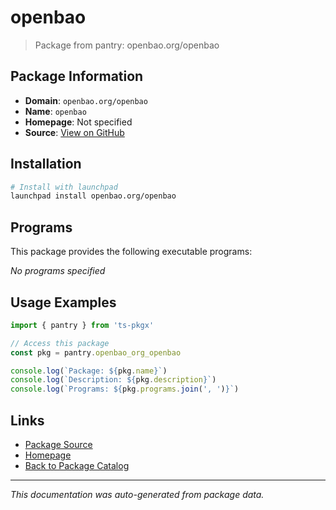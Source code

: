 # openbao

> Package from pantry: openbao.org/openbao

## Package Information

- **Domain**: `openbao.org/openbao`
- **Name**: `openbao`
- **Homepage**: Not specified
- **Source**: [View on GitHub](https://github.com/pkgxdev/pantry/tree/main/projects/openbao.org/openbao/package.yml)

## Installation

```bash
# Install with launchpad
launchpad install openbao.org/openbao
```

## Programs

This package provides the following executable programs:

*No programs specified*

## Usage Examples

```typescript
import { pantry } from 'ts-pkgx'

// Access this package
const pkg = pantry.openbao_org_openbao

console.log(`Package: ${pkg.name}`)
console.log(`Description: ${pkg.description}`)
console.log(`Programs: ${pkg.programs.join(', ')}`)
```

## Links

- [Package Source](https://github.com/pkgxdev/pantry/tree/main/projects/openbao.org/openbao/package.yml)
- [Homepage](#)
- [Back to Package Catalog](../package-catalog.md)

---

*This documentation was auto-generated from package data.*
